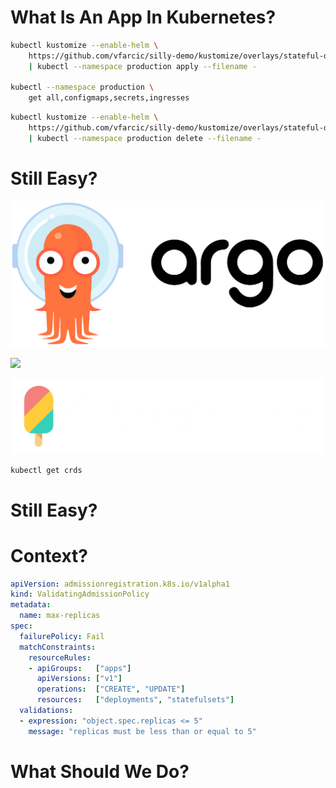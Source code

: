# What Is An App In Kubernetes?


```bash
kubectl kustomize --enable-helm \
    https://github.com/vfarcic/silly-demo/kustomize/overlays/stateful-db \
    | kubectl --namespace production apply --filename -

kubectl --namespace production \
    get all,configmaps,secrets,ingresses
```


<!-- .slide: data-background="img/crds/01.jpg" data-background-size="cover" -->


```bash
kubectl kustomize --enable-helm \
    https://github.com/vfarcic/silly-demo/kustomize/overlays/stateful-db \
    | kubectl --namespace production delete --filename -
```


# Still Easy?


![](../img/products/argo.png)


![](../img/products/knative.png)


![](../img/products/crossplane.png)


```bash
kubectl get crds
```


<!-- .slide: data-background="img/krs/01.jpg" data-background-size="cover" -->


# Still Easy?


# Context?


```yaml
apiVersion: admissionregistration.k8s.io/v1alpha1
kind: ValidatingAdmissionPolicy
metadata:
  name: max-replicas
spec:
  failurePolicy: Fail
  matchConstraints:
    resourceRules:
    - apiGroups:   ["apps"]
      apiVersions: ["v1"]
      operations:  ["CREATE", "UPDATE"]
      resources:   ["deployments", "statefulsets"]
  validations:
  - expression: "object.spec.replicas <= 5"
    message: "replicas must be less than or equal to 5"
```


# What Should We Do?
